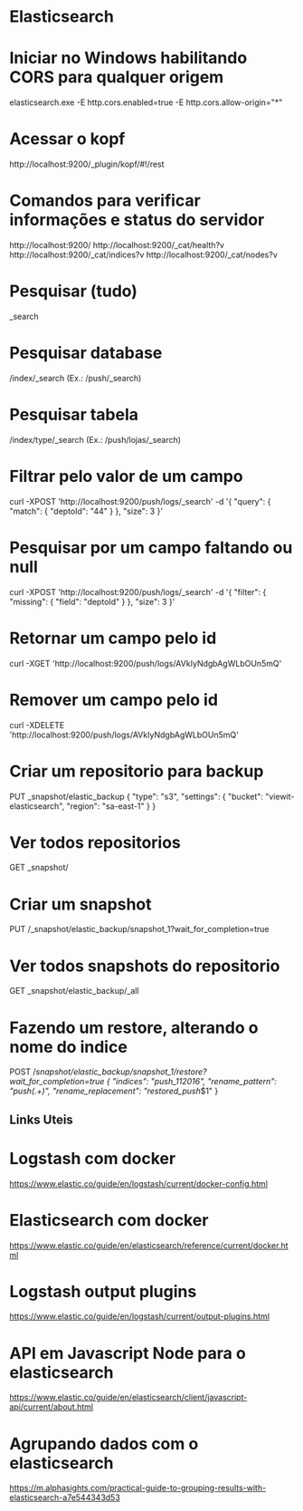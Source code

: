# Elasticsearch

# Iniciar no Windows habilitando CORS para qualquer origem
elasticsearch.exe -E http.cors.enabled=true -E http.cors.allow-origin="*" 

# Acessar o kopf
http://localhost:9200/_plugin/kopf/#!/rest

# Comandos para verificar informações e status do servidor
http://localhost:9200/
http://localhost:9200/_cat/health?v
http://localhost:9200/_cat/indices?v
http://localhost:9200/_cat/nodes?v

# Pesquisar (tudo)
_search

# Pesquisar database
/index/_search (Ex.: /push/_search)

# Pesquisar tabela
/index/type/_search (Ex.: /push/lojas/_search)

# Filtrar pelo valor de um campo
curl -XPOST 'http://localhost:9200/push/logs/_search' -d '{
  "query": {
    "match": {
      "deptoId": "44"
    }
  },
  "size": 3
}'

# Pesquisar por um campo faltando ou null
curl -XPOST 'http://localhost:9200/push/logs/_search' -d '{
  "filter": {
    "missing": {
      "field": "deptoId"
    }
  },
  "size": 3
}'

# Retornar um campo pelo id
curl -XGET 'http://localhost:9200/push/logs/AVkIyNdgbAgWLbOUn5mQ'

# Remover um campo pelo id
curl -XDELETE 'http://localhost:9200/push/logs/AVkIyNdgbAgWLbOUn5mQ'

# Criar um repositorio para backup
PUT _snapshot/elastic_backup
{
  "type": "s3",
  "settings": {
    "bucket": "viewit-elasticsearch",
    "region": "sa-east-1"
  }
}

# Ver todos repositorios
GET _snapshot/

# Criar um snapshot
PUT /_snapshot/elastic_backup/snapshot_1?wait_for_completion=true

# Ver todos snapshots do repositorio
GET _snapshot/elastic_backup/_all

# Fazendo um restore, alterando o nome do indice
POST /_snapshot/elastic_backup/snapshot_1/_restore?wait_for_completion=true
{
  "indices": "push_112016",
  "rename_pattern": "push_(.+)",
  "rename_replacement": "restored_push_$1"
}

## Links Uteis

# Logstash com docker
https://www.elastic.co/guide/en/logstash/current/docker-config.html

# Elasticsearch com docker
https://www.elastic.co/guide/en/elasticsearch/reference/current/docker.html

# Logstash output plugins
https://www.elastic.co/guide/en/logstash/current/output-plugins.html

# API em Javascript Node para o elasticsearch
https://www.elastic.co/guide/en/elasticsearch/client/javascript-api/current/about.html

# Agrupando dados com o elasticsearch
https://m.alphasights.com/practical-guide-to-grouping-results-with-elasticsearch-a7e544343d53